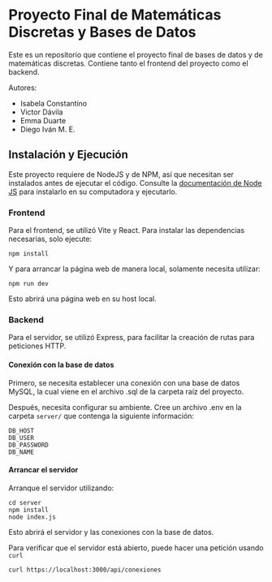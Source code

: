 # Proyecto Final de Matemáticas Discretas y Bases de Datos

Este es un repositorio que contiene el proyecto final de bases de datos y de matemáticas discretas.
Contiene tanto el frontend del proyecto como el backend.

Autores:

* Isabela Constantino
* Victor Dávila
* Emma Duarte
* Diego Iván M. E.

## Instalación y Ejecución

Este proyecto requiere de NodeJS y de NPM, así que necesitan ser instalados
antes de ejecutar el código. Consulte la [documentación de Node JS](https://nodejs.org/es)
para instalarlo en su computadora y ejecutarlo.

### Frontend

Para el frontend, se utilizó Vite y React. Para instalar las dependencias
necesarias, solo ejecute:

```
npm install
```

Y para arrancar la página web de manera local, solamente necesita
utilizar:

```
npm run dev 
```

Esto abrirá una página web en su host local.

### Backend

Para el servidor, se utilizó Express, para facilitar la creación de rutas
para peticiones HTTP.

#### Conexión con la base de datos

Primero, se necesita establecer una conexión con una base de datos MySQL, la
cual viene en el archivo .sql de la carpeta raíz del proyecto.

Después, necesita configurar su ambiente. Cree un archivo .env en la
carpeta `server/` que contenga la siguiente información:

```
DB_HOST
DB_USER
DB_PASSWORD
DB_NAME
```

#### Arrancar el servidor

Arranque el servidor utilizando:

```
cd server
npm install
node index.js
```

Esto abrirá el servidor y las conexiones con la base de datos.

Para verificar que el servidor está abierto, puede hacer una petición
usando `curl`

`curl https://localhost:3000/api/conexiones`
